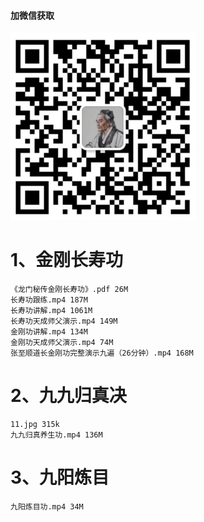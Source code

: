 #### 加微信获取
![扫码加微信](w.png)
# 1、金刚长寿功
    《龙门秘传金刚长寿功》.pdf 26M
    长寿功跟练.mp4 187M
    长寿功讲解.mp4 1061M
    长寿功天成师父演示.mp4 149M
    金刚功讲解.mp4 134M
    金刚功天成师父演示.mp4 74M
    张至顺道长金刚功完整演示九遍（26分钟）.mp4 168M
# 2、九九归真决
    11.jpg 315k
    九九归真养生功.mp4 136M
# 3、九阳炼目
    九阳炼目功.mp4 34M
